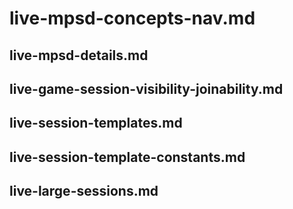 # live-mpsd-concepts-nav.md

## live-mpsd-details.md

## live-game-session-visibility-joinability.md

## live-session-templates.md

## live-session-template-constants.md

## live-large-sessions.md
